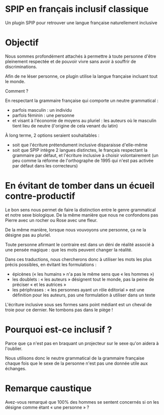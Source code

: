 # SPIP en français inclusif classique

Un plugin SPIP pour retrouver une langue française naturellement inclusive

# Objectif

Nous sommes profondément attachés à permettre à toute personne d'être pleinement respectée et de pouvoir vivre sans avoir à souffrir de discriminations.

Afin de ne léser personne, ce plugin utilise la langue française incluant tout le monde.

Comment ?

En respectant la grammaire française qui comporte un neutre grammatical :
* parfois masculin : un individu
* parfois féminin : une personne
* et visant à l'économie de moyens au pluriel : les auteurs où le masculin tient lieu de neutre (l'origine de cela venant du latin)

À long terme, 2 options seraient souhaitables :
* soit que l'écriture prétendument inclusive disparaisse d'elle-même
* soit que SPIP intègre 2 langues distinctes, le français respectant la grammaire par défaut, et l'écriture inclusive à choisir volontairement (un peu comme la réforme de l'orthographe de 1995 qui n'est pas activée par défaut dans les correcteurs)

# En évitant de tomber dans un écueil contre-productif

Le bon sens nous permet de faire la distinction entre le genre grammatical et notre sexe biologique. De la même manière que nous ne confondons pas Pierre avec un rocher ou Rose avec une fleur.

De la même manière, lorsque nous vouvoyons une personne, ça ne la désigne pas au pluriel.

Toute personne afirmant le contraire est dans un déni de réalité associé à une pensée magique : que les mots peuvent changer la réalité.

Dans ces traductions, nous chercherons donc à utiliser les mots les plus précis possibles, en évitant les formulations :
* épicènes (« les humains » n'a pas le même sens que « les hommes »)
* les doublets : « les auteurs » désignent tout le monde, pas la peine de préciser « et les autrices »
* les périphrases : « les personnes ayant un rôle éditorial » est une définition pour les auteurs, pas une formulation à utiliser dans un texte

L'écriture inclusive sous ses formes sans point médiant est un cheval de troie pour ce dernier. Ne tombons pas dans le piège !

# Pourquoi est-ce inclusif ?

Parce que ça n'est pas en braquant un projecteur sur le sexe qu'on aidera à l'oublier.

Nous utilisons donc le neutre grammatical de la grammaire française chaque fois que le sexe de la personne n'est pas une donnée utile aux échanges.

# Remarque caustique

Avez-vous remarqué que 100% des hommes se sentent concernés si on les désigne comme étant « une personne » ?